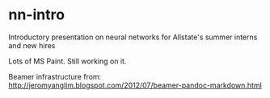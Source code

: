 # nn-intro
Introductory presentation on neural networks for Allstate's summer interns and new hires

Lots of MS Paint. Still working on it. 

Beamer infrastructure from: http://jeromyanglim.blogspot.com/2012/07/beamer-pandoc-markdown.html
